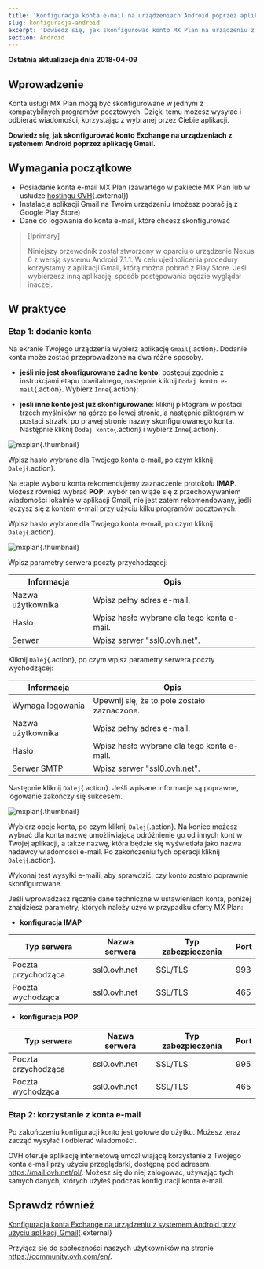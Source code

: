 ```yaml
---
title: 'Konfiguracja konta e-mail na urządzeniach Android poprzez aplikację Gmail'
slug: konfiguracja-android
excerpt: 'Dowiedz się, jak skonfigurować konto MX Plan na urządzeniu z systemem Android poprzez aplikację Gmail'
section: Android
---
```


**Ostatnia aktualizacja dnia 2018-04-09**

## Wprowadzenie

Konta usługi MX Plan mogą być skonfigurowane w jednym z kompatybilnych programów pocztowych. Dzięki temu możesz wysyłać i odbierać wiadomości, korzystając z wybranej przez Ciebie aplikacji.

**Dowiedz się, jak skonfigurować konto Exchange na urządzeniach z systemem Android poprzez aplikację Gmail.**

## Wymagania początkowe

- Posiadanie konta e-mail MX Plan (zawartego w pakiecie MX Plan lub w usłudze [hostingu OVH](https://www.ovh.pl/hosting/){.external})
- Instalacja aplikacji Gmail na Twoim urządzeniu (możesz pobrać ją z Google Play Store)
- Dane do logowania do konta e-mail, które chcesz skonfigurować

> [!primary]
>
> Niniejszy przewodnik został stworzony w oparciu o urządzenie Nexus 6 z wersją systemu Android 7.1.1. W celu ujednolicenia procedury korzystamy z aplikacji Gmail, którą można pobrać z Play Store. Jeśli wybierzesz inną aplikację, sposób postępowania będzie wyglądał inaczej.
>

## W praktyce

### Etap 1: dodanie konta

Na ekranie Twojego urządzenia wybierz aplikację `Gmail`{.action}. Dodanie konta może zostać przeprowadzone na dwa różne sposoby.

- **jeśli nie jest skonfigurowane żadne konto**: postępuj zgodnie z instrukcjami etapu powitalnego, następnie kliknij `Dodaj konto e-mail`{.action}. Wybierz `Inne`{.action}; 

- **jeśli inne konto jest już skonfigurowane**: kliknij piktogram w postaci trzech myślników na górze po lewej stronie, a następnie piktogram w postaci strzałki po prawej stronie nazwy skonfigurowanego konta. Następnie kliknij `Dodaj konto`{.action} i wybierz `Inne`{.action}. 

![mxplan](images/configuration-gmail-application-android-step1.png){.thumbnail}

Wpisz hasło wybrane dla Twojego konta e-mail, po czym kliknij `Dalej`{.action}.

Na etapie wyboru konta rekomendujemy zaznaczenie protokołu **IMAP**. Możesz również wybrać **POP**: wybór ten wiąże się z przechowywaniem wiadomości lokalnie w aplikacji Gmail, nie jest zatem rekomendowany, jeśli łączysz się z kontem e-mail przy użyciu kilku programów pocztowych.

Wpisz hasło wybrane dla Twojego konta e-mail, po czym kliknij `Dalej`{.action}.

![mxplan](images/configuration-gmail-application-android-step2.png){.thumbnail}

Wpisz parametry serwera poczty przychodzącej:

|Informacja|Opis| 
|---|---| 
|Nazwa użytkownika|Wpisz pełny adres e-mail.|
|Hasło|Wpisz hasło wybrane dla tego konta e-mail.|
|Serwer|Wpisz serwer "ssl0.ovh.net".|

Kliknij `Dalej`{.action}, po czym wpisz parametry serwera poczty wychodzącej:

|Informacja|Opis| 
|---|---| 
|Wymaga logowania|Upewnij się, że to pole zostało zaznaczone.|
|Nazwa użytkownika|Wpisz pełny adres e-mail.|
|Hasło|Wpisz hasło wybrane dla tego konta e-mail.|
|Serwer SMTP|Wpisz serwer "ssl0.ovh.net".|

Następnie kliknij `Dalej`{.action}. Jeśli wpisane informacje są poprawne, logowanie zakończy się sukcesem.

![mxplan](images/configuration-gmail-application-android-step3.png){.thumbnail}

Wybierz opcje konta, po czym kliknij `Dalej`{.action}. Na koniec możesz wybrać dla konta nazwę umożliwiającą odróżnienie go od innych kont w Twojej aplikacji, a także nazwę, która będzie się wyświetlała jako nazwa nadawcy wiadomości e-mail. Po zakończeniu tych operacji kliknij `Dalej`{.action}.

Wykonaj test wysyłki e-maili, aby sprawdzić, czy konto zostało poprawnie skonfigurowane.

Jeśli wprowadzasz ręcznie dane techniczne w ustawieniach konta, poniżej znajdziesz parametry, których należy użyć w przypadku oferty MX Plan:

- **konfiguracja IMAP**

|Typ serwera|Nazwa serwera|Typ zabezpieczenia|Port|
|---|---|---|---|
|Poczta przychodząca|ssl0.ovh.net|SSL/TLS|993|
|Poczta wychodząca|ssl0.ovh.net|SSL/TLS|465|

- **konfiguracja POP**

|Typ serwera|Nazwa serwera|Typ zabezpieczenia|Port|
|---|---|---|---|
|Poczta przychodząca|ssl0.ovh.net|SSL/TLS|995|
|Poczta wychodząca|ssl0.ovh.net|SSL/TLS|465|

### Etap 2: korzystanie z konta e-mail

Po zakończeniu konfiguracji konto jest gotowe do użytku. Możesz teraz zacząć wysyłać i odbierać wiadomości.

OVH oferuje aplikację internetową umożliwiającą korzystanie z Twojego konta e-mail przy użyciu przeglądarki, dostępną pod adresem <https://mail.ovh.net/pl/>. Możesz się do niej zalogować, używając tych samych danych, których użyłeś podczas konfiguracji konta e-mail.

## Sprawdź również

[Konfiguracja konta Exchange na urządzeniu z systemem Android przy użyciu aplikacji Gmail](https://docs.ovh.com/pl/microsoft-collaborative-solutions/exchange_20132016_konfiguracja_w_systemie_android/){.external}

Przyłącz się do społeczności naszych użytkowników na stronie <https://community.ovh.com/en/>.